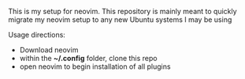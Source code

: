 This is my setup for neovim. This repository is mainly meant to quickly migrate my neovim setup to any new Ubuntu systems I may be using

Usage directions:
  - Download neovim
  - within the **~/.config** folder, clone this repo
  - open neovim to begin installation of all plugins
